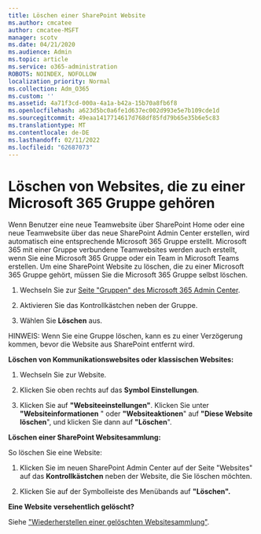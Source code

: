 ```yaml
---
title: Löschen einer SharePoint Website
ms.author: cmcatee
author: cmcatee-MSFT
manager: scotv
ms.date: 04/21/2020
ms.audience: Admin
ms.topic: article
ms.service: o365-administration
ROBOTS: NOINDEX, NOFOLLOW
localization_priority: Normal
ms.collection: Adm_O365
ms.custom: ''
ms.assetid: 4a71f3cd-000a-4a1a-b42a-15b70a8fb6f8
ms.openlocfilehash: a623d5bc0a6fe1d637ec002d993e5e7b109cde1d
ms.sourcegitcommit: 49eaa1417714617d768df85fd79b65e35b6e5c83
ms.translationtype: MT
ms.contentlocale: de-DE
ms.lasthandoff: 02/11/2022
ms.locfileid: "62687073"
---
```

# <a name="delete-sites-that-belong-to-a-microsoft-365-group"></a>Löschen von Websites, die zu einer Microsoft 365 Gruppe gehören

Wenn Benutzer eine neue Teamwebsite über SharePoint Home oder eine neue Teamwebsite über das neue SharePoint Admin Center erstellen, wird automatisch eine entsprechende Microsoft 365 Gruppe erstellt. Microsoft 365 mit einer Gruppe verbundene Teamwebsites werden auch erstellt, wenn Sie eine Microsoft 365 Gruppe oder ein Team in Microsoft Teams erstellen. Um eine SharePoint Website zu löschen, die zu einer Microsoft 365 Gruppe gehört, müssen Sie die Microsoft 365 Gruppe selbst löschen. 
  
1. Wechseln Sie zur [Seite "Gruppen" des Microsoft 365 Admin Center](https://portal.office.com/adminportal/home#/groups).
    
2. Aktivieren Sie das Kontrollkästchen neben der Gruppe.
    
3. Wählen Sie **Löschen** aus.
    
HINWEIS: Wenn Sie eine Gruppe löschen, kann es zu einer Verzögerung kommen, bevor die Website aus SharePoint entfernt wird.
  
**Löschen von Kommunikationswebsites oder klassischen Websites:**

1. Wechseln Sie zur Website.
  
2. Klicken Sie oben rechts auf das **Symbol Einstellungen**. 
  
3. Klicken Sie auf **"Websiteeinstellungen"**. Klicken Sie unter **"Websiteinformationen** " oder **"Websiteaktionen**" auf **"Diese Website löschen**", und klicken Sie dann auf **"Löschen**".
  
**Löschen einer SharePoint Websitesammlung:**

So löschen Sie eine Website:
  
1. Klicken Sie im neuen SharePoint Admin Center auf der Seite "Websites" auf das **Kontrollkästchen** neben der Website, die Sie löschen möchten. 
    
2. Klicken Sie auf der Symbolleiste des Menübands auf **"Löschen".**
    
**Eine Website versehentlich gelöscht?**

Siehe ["Wiederherstellen einer gelöschten Websitesammlung"](https://go.microsoft.com/fwlink/?linkid=867660).
  

